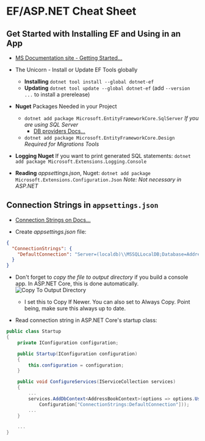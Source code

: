 # EF/ASP.NET Cheat Sheet

## Get Started with Installing EF and Using in an App

* [MS Documentation site - Getting Started...](https://docs.microsoft.com/en-us/ef/core/get-started/)

* The Unicorn - Install or Update EF Tools globally
  * **Installing** `dotnet tool install --global dotnet-ef`
  * **Updating**   `dotnet tool update --global dotnet-ef` (add `--version ...` to install a prerelease)
  
* **Nuget** Packages Needed in your Project
  * `dotnet add package Microsoft.EntityFrameworkCore.SqlServer`  *If you are using SQL Server*
    * [DB providers Docs...](https://docs.microsoft.com/en-us/ef/core/providers/)
  * `dotnet add package Microsoft.EntityFrameworkCore.Design`     *Required for Migrations Tools*

* **Logging Nuget** If you want to print generated SQL statements: `dotnet add package Microsoft.Extensions.Logging.Console`
* **Reading** *appsettings.json*, Nuget: `dotnet add package Microsoft.Extensions.Configuration.Json` *Note: Not necessary in ASP.NET*

## Connection Strings in `appsettings.json`

* [Connection Strings on Docs...](https://docs.microsoft.com/en-us/ef/core/miscellaneous/connection-strings#aspnet-core)

* Create *appsettings.json* file:

```json
{
  "ConnectionStrings": {
    "DefaultConnection": "Server=(localdb)\\MSSQLLocalDB;Database=AddressBook;Trusted_Connection=True"
  }
}
```

* Don't forget to *copy the file to output directory* if you build a console app. In ASP.NET Core, this is done automatically.
  ![Copy To Output Directory](https://user-images.githubusercontent.com/1904228/112211591-74a13300-8bf2-11eb-90f7-b4d4deab97e1.PNG)
  * I set this to Copy If Newer. You can also set to Always Copy. Point being, make sure this always up to date.

* Read connection string in ASP.NET Core's startup class:

```csharp
public class Startup
{
    private IConfiguration configuration;

    public Startup(IConfiguration configuration)
    {
        this.configuration = configuration;
    }

    public void ConfigureServices(IServiceCollection services)
    {
        ...
        services.AddDbContext<AddressBookContext>(options => options.UseSqlServer(
            Configuration["ConnectionStrings:DefaultConnection"]));
        ...
    }

    ...
}
```
